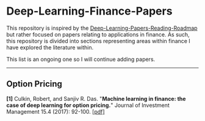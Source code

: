 # Deep-Learning-Finance-Papers

This repository is inspired by the [Deep-Learning-Papers-Reading-Roadmap](https://github.com/floodsung/Deep-Learning-Papers-Reading-Roadmap) but rather focused on papers relating to applications in finance. As such, this repository is divided into sections representing areas within finance I have explored the literature within. 

This list is an ongoing one so I will continue adding papers.

---------------------------------------

## Option Pricing

**[1]** Culkin, Robert, and Sanjiv R. Das. "**Machine learning in finance: the case of deep learning for option pricing.**" Journal of Investment Management 15.4 (2017): 92-100. [[pdf]](https://srdas.github.io/Papers/BlackScholesNN.pdf)
